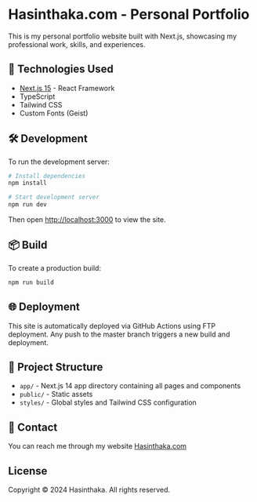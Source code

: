 # Hasinthaka.com - Personal Portfolio

This is my personal portfolio website built with Next.js, showcasing my professional work, skills, and experiences.

## 🚀 Technologies Used

- [Next.js 15](https://nextjs.org) - React Framework
- TypeScript
- Tailwind CSS
- Custom Fonts (Geist)

## 🛠️ Development

To run the development server:

```bash
# Install dependencies
npm install

# Start development server
npm run dev
```

Then open [http://localhost:3000](http://localhost:3000) to view the site.

## 📦 Build

To create a production build:

```bash
npm run build
```

## 🌐 Deployment

This site is automatically deployed via GitHub Actions using FTP deployment. Any push to the master branch triggers a new build and deployment.

## 📝 Project Structure

- `app/` - Next.js 14 app directory containing all pages and components
- `public/` - Static assets
- `styles/` - Global styles and Tailwind CSS configuration

## 🔗 Contact

You can reach me through my website [Hasinthaka.com](https://hasinthaka.com)

## License

Copyright © 2024 Hasinthaka. All rights reserved.
